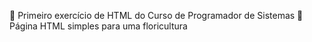 🌸 Primeiro exercício de HTML do Curso de Programador de Sistemas 🌷 Página HTML simples para uma floricultura

